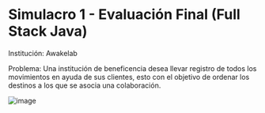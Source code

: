 # Simulacro 1 - Evaluación Final (Full Stack Java)
Institución: Awakelab

Problema:
Una institución de beneficencia desea llevar registro de todos los movimientos en ayuda de sus
clientes, esto con el objetivo de ordenar los destinos a los que se asocia una colaboración. 

![image](https://user-images.githubusercontent.com/60719493/114456519-f4e00600-9baa-11eb-809e-8817f3e8c924.png)
